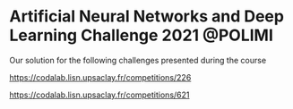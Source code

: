 # Artificial Neural Networks and Deep Learning Challenge 2021 @POLIMI

Our solution for the following challenges presented during the course

https://codalab.lisn.upsaclay.fr/competitions/226

https://codalab.lisn.upsaclay.fr/competitions/621
